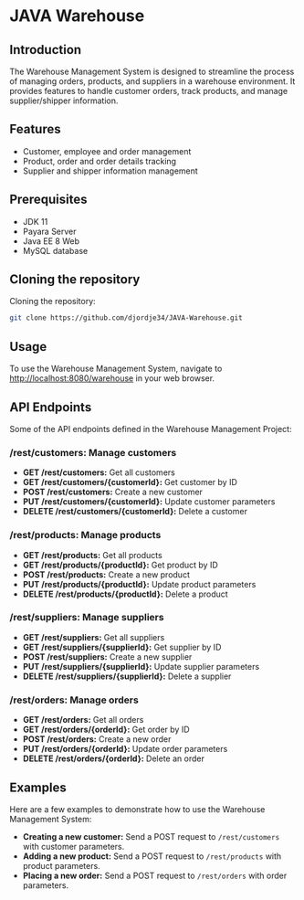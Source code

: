 # JAVA Warehouse

## Introduction

The Warehouse Management System is designed to streamline the process of managing orders, products, and suppliers in a warehouse environment. It provides features to handle customer orders, track products, and manage supplier/shipper information.

## Features

- Customer, employee and order management
- Product, order and order details tracking
- Supplier and shipper information management

## Prerequisites

- JDK 11
- Payara Server
- Java EE 8 Web
- MySQL database

## Cloning the repository

Cloning the repository:
   ```bash
   git clone https://github.com/djordje34/JAVA-Warehouse.git
```

## Usage
To use the Warehouse Management System, navigate to [http://localhost:8080/warehouse](http://localhost:8080/warehouse) in your web browser.

## API Endpoints
Some of the API endpoints defined in the Warehouse Management Project:

### /rest/customers: Manage customers
- **GET /rest/customers:** Get all customers
- **GET /rest/customers/{customerId}:** Get customer by ID
- **POST /rest/customers:** Create a new customer
- **PUT /rest/customers/{customerId}:** Update customer parameters
- **DELETE /rest/customers/{customerId}:** Delete a customer

### /rest/products: Manage products
- **GET /rest/products:** Get all products
- **GET /rest/products/{productId}:** Get product by ID
- **POST /rest/products:** Create a new product
- **PUT /rest/products/{productId}:** Update product parameters
- **DELETE /rest/products/{productId}:** Delete a product

### /rest/suppliers: Manage suppliers
- **GET /rest/suppliers:** Get all suppliers
- **GET /rest/suppliers/{supplierId}:** Get supplier by ID
- **POST /rest/suppliers:** Create a new supplier
- **PUT /rest/suppliers/{supplierId}:** Update supplier parameters
- **DELETE /rest/suppliers/{supplierId}:** Delete a supplier

### /rest/orders: Manage orders
- **GET /rest/orders:** Get all orders
- **GET /rest/orders/{orderId}:** Get order by ID
- **POST /rest/orders:** Create a new order
- **PUT /rest/orders/{orderId}:** Update order parameters
- **DELETE /rest/orders/{orderId}:** Delete an order

## Examples
Here are a few examples to demonstrate how to use the Warehouse Management System:

- **Creating a new customer:**
  Send a POST request to `/rest/customers` with customer parameters.
- **Adding a new product:**
  Send a POST request to `/rest/products` with product parameters.
- **Placing a new order:**
  Send a POST request to `/rest/orders` with order parameters.
